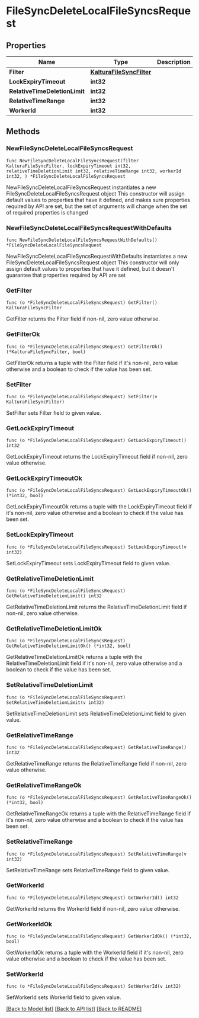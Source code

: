 # FileSyncDeleteLocalFileSyncsRequest

## Properties

Name | Type | Description | Notes
------------ | ------------- | ------------- | -------------
**Filter** | [**KalturaFileSyncFilter**](KalturaFileSyncFilter.md) |  | 
**LockExpiryTimeout** | **int32** |  | 
**RelativeTimeDeletionLimit** | **int32** |  | 
**RelativeTimeRange** | **int32** |  | 
**WorkerId** | **int32** |  | 

## Methods

### NewFileSyncDeleteLocalFileSyncsRequest

`func NewFileSyncDeleteLocalFileSyncsRequest(filter KalturaFileSyncFilter, lockExpiryTimeout int32, relativeTimeDeletionLimit int32, relativeTimeRange int32, workerId int32, ) *FileSyncDeleteLocalFileSyncsRequest`

NewFileSyncDeleteLocalFileSyncsRequest instantiates a new FileSyncDeleteLocalFileSyncsRequest object
This constructor will assign default values to properties that have it defined,
and makes sure properties required by API are set, but the set of arguments
will change when the set of required properties is changed

### NewFileSyncDeleteLocalFileSyncsRequestWithDefaults

`func NewFileSyncDeleteLocalFileSyncsRequestWithDefaults() *FileSyncDeleteLocalFileSyncsRequest`

NewFileSyncDeleteLocalFileSyncsRequestWithDefaults instantiates a new FileSyncDeleteLocalFileSyncsRequest object
This constructor will only assign default values to properties that have it defined,
but it doesn't guarantee that properties required by API are set

### GetFilter

`func (o *FileSyncDeleteLocalFileSyncsRequest) GetFilter() KalturaFileSyncFilter`

GetFilter returns the Filter field if non-nil, zero value otherwise.

### GetFilterOk

`func (o *FileSyncDeleteLocalFileSyncsRequest) GetFilterOk() (*KalturaFileSyncFilter, bool)`

GetFilterOk returns a tuple with the Filter field if it's non-nil, zero value otherwise
and a boolean to check if the value has been set.

### SetFilter

`func (o *FileSyncDeleteLocalFileSyncsRequest) SetFilter(v KalturaFileSyncFilter)`

SetFilter sets Filter field to given value.


### GetLockExpiryTimeout

`func (o *FileSyncDeleteLocalFileSyncsRequest) GetLockExpiryTimeout() int32`

GetLockExpiryTimeout returns the LockExpiryTimeout field if non-nil, zero value otherwise.

### GetLockExpiryTimeoutOk

`func (o *FileSyncDeleteLocalFileSyncsRequest) GetLockExpiryTimeoutOk() (*int32, bool)`

GetLockExpiryTimeoutOk returns a tuple with the LockExpiryTimeout field if it's non-nil, zero value otherwise
and a boolean to check if the value has been set.

### SetLockExpiryTimeout

`func (o *FileSyncDeleteLocalFileSyncsRequest) SetLockExpiryTimeout(v int32)`

SetLockExpiryTimeout sets LockExpiryTimeout field to given value.


### GetRelativeTimeDeletionLimit

`func (o *FileSyncDeleteLocalFileSyncsRequest) GetRelativeTimeDeletionLimit() int32`

GetRelativeTimeDeletionLimit returns the RelativeTimeDeletionLimit field if non-nil, zero value otherwise.

### GetRelativeTimeDeletionLimitOk

`func (o *FileSyncDeleteLocalFileSyncsRequest) GetRelativeTimeDeletionLimitOk() (*int32, bool)`

GetRelativeTimeDeletionLimitOk returns a tuple with the RelativeTimeDeletionLimit field if it's non-nil, zero value otherwise
and a boolean to check if the value has been set.

### SetRelativeTimeDeletionLimit

`func (o *FileSyncDeleteLocalFileSyncsRequest) SetRelativeTimeDeletionLimit(v int32)`

SetRelativeTimeDeletionLimit sets RelativeTimeDeletionLimit field to given value.


### GetRelativeTimeRange

`func (o *FileSyncDeleteLocalFileSyncsRequest) GetRelativeTimeRange() int32`

GetRelativeTimeRange returns the RelativeTimeRange field if non-nil, zero value otherwise.

### GetRelativeTimeRangeOk

`func (o *FileSyncDeleteLocalFileSyncsRequest) GetRelativeTimeRangeOk() (*int32, bool)`

GetRelativeTimeRangeOk returns a tuple with the RelativeTimeRange field if it's non-nil, zero value otherwise
and a boolean to check if the value has been set.

### SetRelativeTimeRange

`func (o *FileSyncDeleteLocalFileSyncsRequest) SetRelativeTimeRange(v int32)`

SetRelativeTimeRange sets RelativeTimeRange field to given value.


### GetWorkerId

`func (o *FileSyncDeleteLocalFileSyncsRequest) GetWorkerId() int32`

GetWorkerId returns the WorkerId field if non-nil, zero value otherwise.

### GetWorkerIdOk

`func (o *FileSyncDeleteLocalFileSyncsRequest) GetWorkerIdOk() (*int32, bool)`

GetWorkerIdOk returns a tuple with the WorkerId field if it's non-nil, zero value otherwise
and a boolean to check if the value has been set.

### SetWorkerId

`func (o *FileSyncDeleteLocalFileSyncsRequest) SetWorkerId(v int32)`

SetWorkerId sets WorkerId field to given value.



[[Back to Model list]](../README.md#documentation-for-models) [[Back to API list]](../README.md#documentation-for-api-endpoints) [[Back to README]](../README.md)


